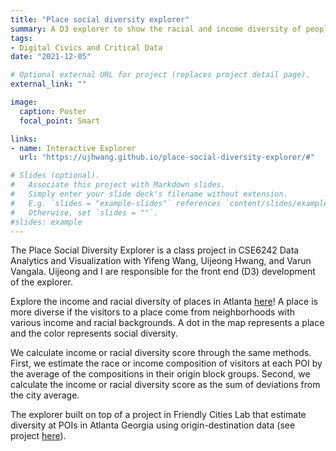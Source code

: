 ```yaml
---
title: "Place social diversity explorer"
summary: A D3 explorer to show the racial and income diversity of people visiting point of interests (POI) in Atlanta. What kinds of POI are most/least diverse and where do they locate? 
tags:
- Digital Civics and Critical Data
date: "2021-12-05"

# Optional external URL for project (replaces project detail page).
external_link: ""

image:
  caption: Poster
  focal_point: Smart

links:
- name: Interactive Explorer 
  url: "https://ujhwang.github.io/place-social-diversity-explorer/#"

# Slides (optional).
#   Associate this project with Markdown slides.
#   Simply enter your slide deck's filename without extension.
#   E.g. `slides = "example-slides"` references `content/slides/example-slides.md`.
#   Otherwise, set `slides = ""`.
#slides: example
---
```


The Place Social Diversity Explorer is a class project in CSE6242 Data Analytics and Visualization with Yifeng Wang, Uijeong Hwang, and Varun Vangala. Uijeong and I are responsible for the front end (D3) development of the explorer. 

Explore the income and racial diversity of places in Atlanta [here](https://github.gatech.edu/pages/vvangala3/PlaceSocialDiversityExplorer/)! A place is more diverse if the visitors to a place come from neighborhoods with various income and racial backgrounds. A dot in the map represents a place and the color represents social diversity. 

We calculate income or racial diversity score through the same methods. First, we estimate the race or income composition of visitors at each POI by the average of the compositions in their origin block groups. Second, we calculate the income or racial diversity score as the sum of deviations from the city average.

The explorer built on top of a project in Friendly Cities Lab that estimate diversity at POIs in Atlanta Georgia using origin-destination data (see project [here](http://friendlycities.gatech.edu/projects/estimating-diversity-at-points-of-interest-pois-in-atlanta-georgia-using-origin-destination-trip-data/.)). 


